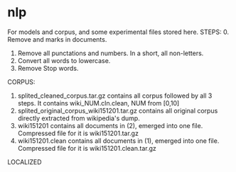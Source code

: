 # nlp
For models and corpus, and some experimental files stored here.
STEPS:
0. Remove <doc id=....> and </doc> marks in documents.
1. Remove all punctations and numbers. In a short, all non-letters.
2. Convert all words to lowercase.
3. Remove Stop words.

CORPUS:
1. splited_cleaned_corpus.tar.gz contains all corpus followed by all 3 steps. It contains wiki_NUM.cln.clean, NUM from [0,10]
2. splited_original_corpus_wiki151201.tar.gz contains all original corpus directly extracted from wikipedia's dump.
3. wiki151201 contains all documents in (2), emerged into one file. Compressed file for it is wiki151201.tar.gz
4. wiki151201.clean contains all documents in (1), emerged into one file. Compressed file for it is wiki151201.clean.tar.gz

LOCALIZED
